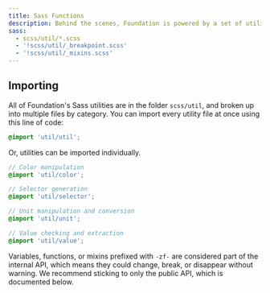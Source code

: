 ```yaml
---
title: Sass Functions
description: Behind the scenes, Foundation is powered by a set of utility Sass functions that help us work with colors, units, selectors, and more.
sass:
  - scss/util/*.scss
  - '!scss/util/_breakpoint.scss'
  - '!scss/util/_mixins.scss'
---
```


## Importing

All of Foundation's Sass utilities are in the folder `scss/util`, and broken up into multiple files by category. You can import every utility file at once using this line of code:

```scss
@import 'util/util';
```

Or, utilities can be imported individually.

```scss
// Color manipulation
@import 'util/color';

// Selector generation
@import 'util/selector';

// Unit manipulation and conversion
@import 'util/unit';

// Value checking and extraction
@import 'util/value';
```

<div class="callout warning">
  <p>Variables, functions, or mixins prefixed with <code>-zf-</code> are considered part of the internal API, which means they could change, break, or disappear without warning. We recommend sticking to only the public API, which is documented below.</p>
</div>
